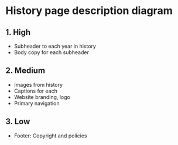 # History page description diagram

## 1. High

- Subheader to each year in history
- Body copy for each subheader

## 2. Medium

- Images from history
- Captions for each 
- Website branding, logo
- Primary navigation

## 3. Low

- Footer: Copyright and policies